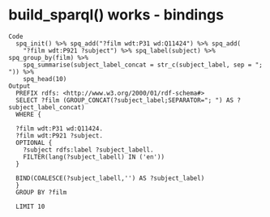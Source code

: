 # build_sparql() works - bindings

    Code
      spq_init() %>% spq_add("?film wdt:P31 wd:Q11424") %>% spq_add(
        "?film wdt:P921 ?subject") %>% spq_label(subject) %>% spq_group_by(film) %>%
        spq_summarise(subject_label_concat = str_c(subject_label, sep = "; ")) %>%
        spq_head(10)
    Output
      PREFIX rdfs: <http://www.w3.org/2000/01/rdf-schema#>
      SELECT ?film (GROUP_CONCAT(?subject_label;SEPARATOR="; ") AS ?subject_label_concat)
      WHERE {
      
      ?film wdt:P31 wd:Q11424.
      ?film wdt:P921 ?subject.
      OPTIONAL {
      	?subject rdfs:label ?subject_labell.
      	FILTER(lang(?subject_labell) IN ('en'))
      }
      
      BIND(COALESCE(?subject_labell,'') AS ?subject_label)
      }
      GROUP BY ?film
      
      LIMIT 10


